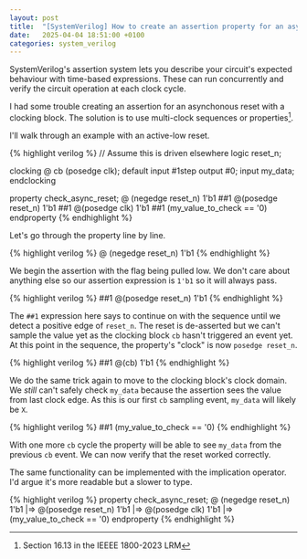 ```yaml
---
layout: post
title:  "[SystemVerilog] How to create an assertion property for an asynchronous reset when using clocking blocks?"
date:   2025-04-04 18:51:00 +0100
categories: system_verilog
---
```


SystemVerilog's assertion system lets you describe your circuit's expected behaviour with time-based expressions.
These can run concurrently and verify the circuit operation at each clock cycle.

I had some trouble creating an assertion for an asynchonous reset with a clocking block.
The solution is to use multi-clock sequences or properties[^1].

I'll walk through an example with an active-low reset.

{% highlight verilog %}
// Assume this is driven elsewhere
logic reset_n;

clocking @ cb (posedge clk);
    default input #1step output #0;
    input my_data;
endclocking

property check_async_reset;
    @ (negedge reset_n) 1'b1
    ##1 @(posedge reset_n) 1'b1
    ##1 @(posedge clk) 1'b1
    ##1 (my_value_to_check == '0)
endproperty
{% endhighlight %}

Let's go through the property line by line.

{% highlight verilog %}
@ (negedge reset_n) 1'b1
{% endhighlight %}

We begin the assertion with the flag being pulled low.
We don't care about anything else so our assertion expression is `1'b1` so it will always pass.

{% highlight verilog %}
##1 @(posedge reset_n) 1'b1
{% endhighlight %}

The `##1` expression here says to continue on with the sequence until we detect a positive edge of `reset_n`.
The reset is de-asserted but we can't sample the value yet as the clocking block `cb` hasn't triggered an event yet.
At this point in the sequence, the property's "clock" is now `posedge reset_n`.

{% highlight verilog %}
##1 @(cb) 1'b1
{% endhighlight %}

We do the same trick again to move to the clocking block's clock domain.
We _still_ can't safely check `my_data` because the assertion sees the value from last clock edge.
As this is our first `cb` sampling event, `my_data` will likely be `X`.

{% highlight verilog %}
##1 (my_value_to_check == '0)
{% endhighlight %}

With one more `cb` cycle the property will be able to see `my_data` from the previous `cb` event.
We can now verify that the reset worked correctly. 

The same functionality can be implemented with the implication operator. I'd argue it's more readable but a slower to type.

{% highlight verilog %}
property check_async_reset;
    @ (negedge reset_n) 1'b1
    |=> @(posedge reset_n) 1'b1
    |=> @(posedge clk) 1'b1
    |=> (my_value_to_check == '0)
endproperty
{% endhighlight %}

[^1]: Section 16.13 in the IEEEE 1800-2023 LRM